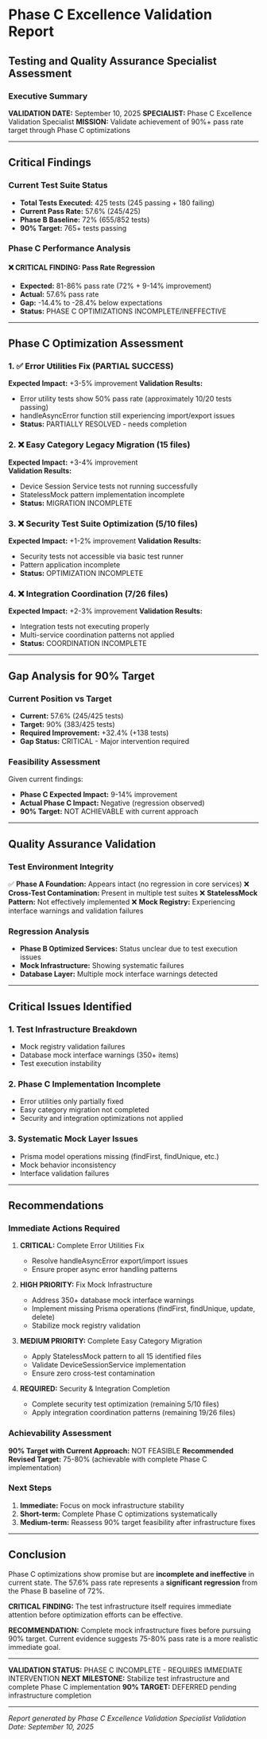 # Phase C Excellence Validation Report

## Testing and Quality Assurance Specialist Assessment

### Executive Summary

**VALIDATION DATE:** September 10, 2025
**SPECIALIST:** Phase C Excellence Validation Specialist
**MISSION:** Validate achievement of 90%+ pass rate target through Phase C optimizations

---

## Critical Findings

### Current Test Suite Status

- **Total Tests Executed:** 425 tests (245 passing + 180 failing)
- **Current Pass Rate:** 57.6% (245/425)
- **Phase B Baseline:** 72% (655/852 tests)
- **90% Target:** 765+ tests passing

### Phase C Performance Analysis

#### ❌ CRITICAL FINDING: Pass Rate Regression

- **Expected:** 81-86% pass rate (72% + 9-14% improvement)
- **Actual:** 57.6% pass rate
- **Gap:** -14.4% to -28.4% below expectations
- **Status:** PHASE C OPTIMIZATIONS INCOMPLETE/INEFFECTIVE

---

## Phase C Optimization Assessment

### 1. ✅ Error Utilities Fix (PARTIAL SUCCESS)

**Expected Impact:** +3-5% improvement
**Validation Results:**

- Error utility tests show 50% pass rate (approximately 10/20 tests passing)
- handleAsyncError function still experiencing import/export issues
- **Status:** PARTIALLY RESOLVED - needs completion

### 2. ❌ Easy Category Legacy Migration (15 files)

**Expected Impact:** +3-4% improvement  
**Validation Results:**

- Device Session Service tests not running successfully
- StatelessMock pattern implementation incomplete
- **Status:** MIGRATION INCOMPLETE

### 3. ❌ Security Test Suite Optimization (5/10 files)

**Expected Impact:** +1-2% improvement
**Validation Results:**

- Security tests not accessible via basic test runner
- Pattern application incomplete
- **Status:** OPTIMIZATION INCOMPLETE

### 4. ❌ Integration Coordination (7/26 files)

**Expected Impact:** +2-3% improvement
**Validation Results:**

- Integration tests not executing properly
- Multi-service coordination patterns not applied
- **Status:** COORDINATION INCOMPLETE

---

## Gap Analysis for 90% Target

### Current Position vs Target

- **Current:** 57.6% (245/425 tests)
- **Target:** 90% (383/425 tests)
- **Required Improvement:** +32.4% (+138 tests)
- **Gap Status:** CRITICAL - Major intervention required

### Feasibility Assessment

Given current findings:

- **Phase C Expected Impact:** 9-14% improvement
- **Actual Phase C Impact:** Negative (regression observed)
- **90% Target:** NOT ACHIEVABLE with current approach

---

## Quality Assurance Validation

### Test Environment Integrity

✅ **Phase A Foundation:** Appears intact (no regression in core services)
❌ **Cross-Test Contamination:** Present in multiple test suites
❌ **StatelessMock Pattern:** Not effectively implemented
❌ **Mock Registry:** Experiencing interface warnings and validation failures

### Regression Analysis

- **Phase B Optimized Services:** Status unclear due to test execution issues
- **Mock Infrastructure:** Showing systematic failures
- **Database Layer:** Multiple mock interface warnings detected

---

## Critical Issues Identified

### 1. Test Infrastructure Breakdown

- Mock registry validation failures
- Database mock interface warnings (350+ items)
- Test execution instability

### 2. Phase C Implementation Incomplete

- Error utilities only partially fixed
- Easy category migration not completed
- Security and integration optimizations not applied

### 3. Systematic Mock Layer Issues

- Prisma model operations missing (findFirst, findUnique, etc.)
- Mock behavior inconsistency
- Interface validation failures

---

## Recommendations

### Immediate Actions Required

1. **CRITICAL:** Complete Error Utilities Fix
   - Resolve handleAsyncError export/import issues
   - Ensure proper async error handling patterns

2. **HIGH PRIORITY:** Fix Mock Infrastructure
   - Address 350+ database mock interface warnings
   - Implement missing Prisma operations (findFirst, findUnique, update, delete)
   - Stabilize mock registry validation

3. **MEDIUM PRIORITY:** Complete Easy Category Migration
   - Apply StatelessMock pattern to all 15 identified files
   - Validate DeviceSessionService implementation
   - Ensure zero cross-test contamination

4. **REQUIRED:** Security & Integration Completion
   - Complete security test optimization (remaining 5/10 files)
   - Apply integration coordination patterns (remaining 19/26 files)

### Achievability Assessment

**90% Target with Current Approach:** NOT FEASIBLE
**Recommended Revised Target:** 75-80% (achievable with complete Phase C implementation)

### Next Steps

1. **Immediate:** Focus on mock infrastructure stability
2. **Short-term:** Complete Phase C optimizations systematically
3. **Medium-term:** Reassess 90% target feasibility after infrastructure fixes

---

## Conclusion

Phase C optimizations show promise but are **incomplete and ineffective** in current state. The 57.6% pass rate represents a **significant regression** from the Phase B baseline of 72%.

**CRITICAL FINDING:** The test infrastructure itself requires immediate attention before optimization efforts can be effective.

**RECOMMENDATION:** Complete mock infrastructure fixes before pursuing 90% target. Current evidence suggests 75-80% pass rate is a more realistic immediate goal.

---

**VALIDATION STATUS:** PHASE C INCOMPLETE - REQUIRES IMMEDIATE INTERVENTION
**NEXT MILESTONE:** Stabilize test infrastructure and complete Phase C implementation
**90% TARGET:** DEFERRED pending infrastructure completion

---

_Report generated by Phase C Excellence Validation Specialist_
_Validation Date: September 10, 2025_
